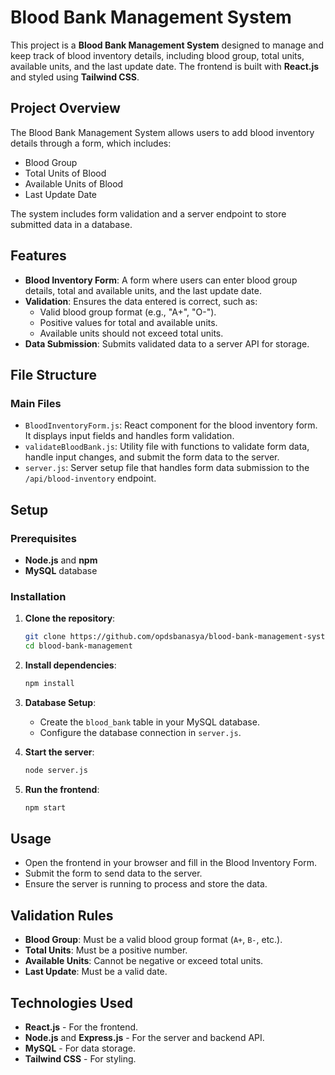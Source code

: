 # Blood Bank Management System

This project is a **Blood Bank Management System** designed to manage and keep track of blood inventory details, including blood group, total units, available units, and the last update date. The frontend is built with **React.js** and styled using **Tailwind CSS**.

## Project Overview

The Blood Bank Management System allows users to add blood inventory details through a form, which includes:

- Blood Group
- Total Units of Blood
- Available Units of Blood
- Last Update Date

The system includes form validation and a server endpoint to store submitted data in a database.

## Features

- **Blood Inventory Form**: A form where users can enter blood group details, total and available units, and the last update date.
- **Validation**: Ensures the data entered is correct, such as:
  - Valid blood group format (e.g., "A+", "O-").
  - Positive values for total and available units.
  - Available units should not exceed total units.
- **Data Submission**: Submits validated data to a server API for storage.

## File Structure

### Main Files

- `BloodInventoryForm.js`: React component for the blood inventory form. It displays input fields and handles form validation.
- `validateBloodBank.js`: Utility file with functions to validate form data, handle input changes, and submit the form data to the server.
- `server.js`: Server setup file that handles form data submission to the `/api/blood-inventory` endpoint.

## Setup

### Prerequisites

- **Node.js** and **npm**
- **MySQL** database

### Installation

1. **Clone the repository**:

   ```bash
   git clone https://github.com/opdsbanasya/blood-bank-management-system.git
   cd blood-bank-management
   ```

2. **Install dependencies**:

   ```bash
   npm install
   ```

3. **Database Setup**:

   - Create the `blood_bank` table in your MySQL database.
   - Configure the database connection in `server.js`.

4. **Start the server**:

   ```bash
   node server.js
   ```

5. **Run the frontend**:
   ```bash
   npm start
   ```

## Usage

- Open the frontend in your browser and fill in the Blood Inventory Form.
- Submit the form to send data to the server.
- Ensure the server is running to process and store the data.

## Validation Rules

- **Blood Group**: Must be a valid blood group format (`A+`, `B-`, etc.).
- **Total Units**: Must be a positive number.
- **Available Units**: Cannot be negative or exceed total units.
- **Last Update**: Must be a valid date.

## Technologies Used

- **React.js** - For the frontend.
- **Node.js** and **Express.js** - For the server and backend API.
- **MySQL** - For data storage.
- **Tailwind CSS** - For styling.
